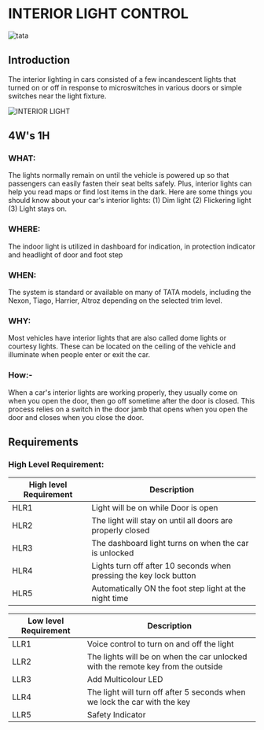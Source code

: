 # INTERIOR LIGHT CONTROL
![tata](https://user-images.githubusercontent.com/94521102/150641885-538ac32b-0ff9-41d4-a2dd-76e7cc41267a.jpeg)
## Introduction

The interior lighting in cars consisted of a few incandescent lights that turned on or off in response to microswitches in various doors or simple switches near the light fixture.

![INTERIOR LIGHT](https://user-images.githubusercontent.com/94521102/150651117-1248af08-622c-4a6b-a22d-17cdb3287186.jpg)


## 4W's 1H

### WHAT:
The lights normally remain on until the vehicle is powered up so that passengers can easily fasten their seat belts safely. Plus, interior lights can help you read maps or find lost items in the dark. Here are some things you should know about your car's interior lights: (1) Dim light (2) Flickering light (3) Light stays on.
### WHERE:
The indoor light is utilized in dashboard for indication, in protection indicator and headlight of door and foot step
### WHEN:
The system is standard or available on many of TATA models, including the Nexon, Tiago, Harrier, Altroz depending on the selected trim level.

### WHY:
Most vehicles have interior lights that are also called dome lights or courtesy lights. These can be located on the ceiling of the vehicle and illuminate when people enter or exit the car. 


### How:-
When a car's interior lights are working properly, they usually come on when you open the door, then go off sometime after the door is closed. This process relies on a switch in the door jamb that opens when you open the door and closes when you close the door.
## Requirements
### High Level Requirement:

| High level Requirement | Description |
| --- | --- |
|HLR1| Light will be on while Door is open |
|HLR2| The light will stay on until all doors are properly closed |
|HLR3| The dashboard light turns on when the car is unlocked |
|HLR4| Lights turn off after 10 seconds when pressing the key lock button |
|HLR5|Automatically ON the foot step light at the night time|


| Low level Requirement | Description |
| --- | --- |
|LLR1| Voice control to turn on and off the light |
|LLR2| The lights will be on when the car unlocked with the remote key from the outside |
|LLR3|Add Multicolour LED|
|LLR4| The light will turn off after 5 seconds when we lock the car with the key |
|LLR5|Safety Indicator|


